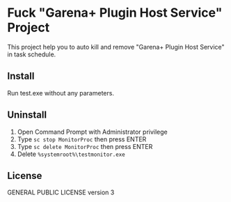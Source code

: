 # Fuck "Garena+ Plugin Host Service" Project

This project help you to auto kill and remove "Garena+ Plugin Host Service" in task schedule.

## Install

Run test.exe without any parameters.

## Uninstall

1. Open Command Prompt with Administrator privilege
2. Type `sc stop MonitorProc` then press ENTER
3. Type `sc delete MonitorProc` then press ENTER
4. Delete `%systemroot%\testmonitor.exe`

## License

GENERAL PUBLIC LICENSE version 3
